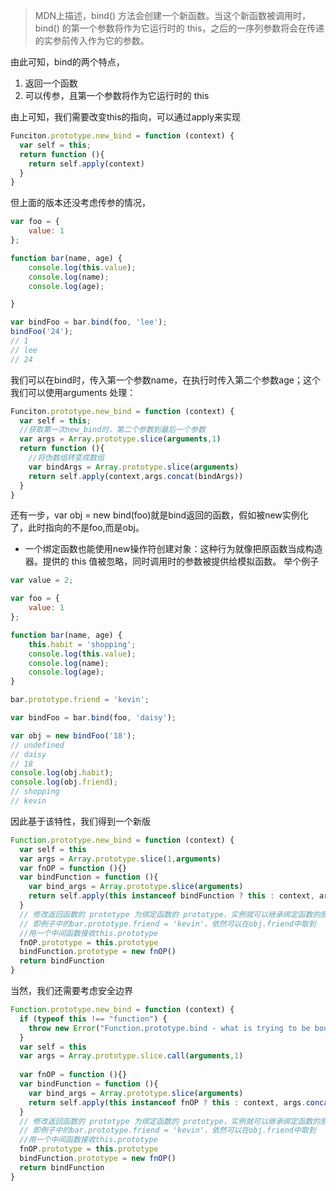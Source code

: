 > MDN上描述，bind() 方法会创建一个新函数。当这个新函数被调用时，bind() 的第一个参数将作为它运行时的 this，之后的一序列参数将会在传递的实参前传入作为它的参数。

由此可知，bind的两个特点，
1. 返回一个函数
2. 可以传参，且第一个参数将作为它运行时的 this

由上可知，我们需要改变this的指向，可以通过apply来实现
```js
Funciton.prototype.new_bind = function (context) {
  var self = this;
  return function (){
    return self.apply(context)
  }
}
```
但上面的版本还没考虑传参的情况，
```js
var foo = {
    value: 1
};

function bar(name, age) {
    console.log(this.value);
    console.log(name);
    console.log(age);

}

var bindFoo = bar.bind(foo, 'lee');
bindFoo('24');
// 1
// lee
// 24
```
我们可以在bind时，传入第一个参数name，在执行时传入第二个参数age；这个我们可以使用arguments 处理：
```js
Funciton.prototype.new_bind = function (context) {
  var self = this;
  //获取第一次new_bind时，第二个参数到最后一个参数
  var args = Array.prototype.slice(arguments,1)
  return function (){
    //将伪数组转变成数组
    var bindArgs = Array.prototype.slice(arguments)
    return self.apply(context,args.concat(bindArgs))
  }
}
```
还有一步，var obj = new bind(foo)就是bind返回的函数，假如被new实例化了，此时指向的不是foo,而是obj。
- 一个绑定函数也能使用new操作符创建对象：这种行为就像把原函数当成构造器。提供的 this 值被忽略，同时调用时的参数被提供给模拟函数。
举个例子
```js
var value = 2;

var foo = {
    value: 1
};

function bar(name, age) {
    this.habit = 'shopping';
    console.log(this.value);
    console.log(name);
    console.log(age);
}

bar.prototype.friend = 'kevin';

var bindFoo = bar.bind(foo, 'daisy');

var obj = new bindFoo('18');
// undefined
// daisy
// 18
console.log(obj.habit);
console.log(obj.friend);
// shopping
// kevin
```
因此基于该特性，我们得到一个新版
```js
Function.prototype.new_bind = function (context) {
  var self = this
  var args = Array.prototype.slice(1,arguments)
  var fnOP = function (){}
  var bindFunction = function (){
    var bind_args = Array.prototype.slice(arguments)
    return self.apply(this instanceof bindFunction ? this : context, args.concat(bind_args))
  }
  // 修改返回函数的 prototype 为绑定函数的 prototype，实例就可以继承绑定函数的原型中的值
  // 即例子中的bar.prototype.friend = 'kevin'，依然可以在obj.friend中取到
  //用一个中间函数接收this.prototype
  fnOP.prototype = this.prototype
  bindFunction.prototype = new fnOP()
  return bindFunction
}
```
当然，我们还需要考虑安全边界
```js
Function.prototype.new_bind = function (context) {
  if (typeof this !== "function") {
    throw new Error("Function.prototype.bind - what is trying to be bound is not callable");
  }
  var self = this
  var args = Array.prototype.slice.call(arguments,1)
  
  var fnOP = function (){}
  var bindFunction = function (){
    var bind_args = Array.prototype.slice(arguments)
    return self.apply(this instanceof fnOP ? this : context, args.concat(bind_args))
  }
  // 修改返回函数的 prototype 为绑定函数的 prototype，实例就可以继承绑定函数的原型中的值
  // 即例子中的bar.prototype.friend = 'kevin'，依然可以在obj.friend中取到
  //用一个中间函数接收this.prototype
  fnOP.prototype = this.prototype
  bindFunction.prototype = new fnOP()
  return bindFunction
}

```
